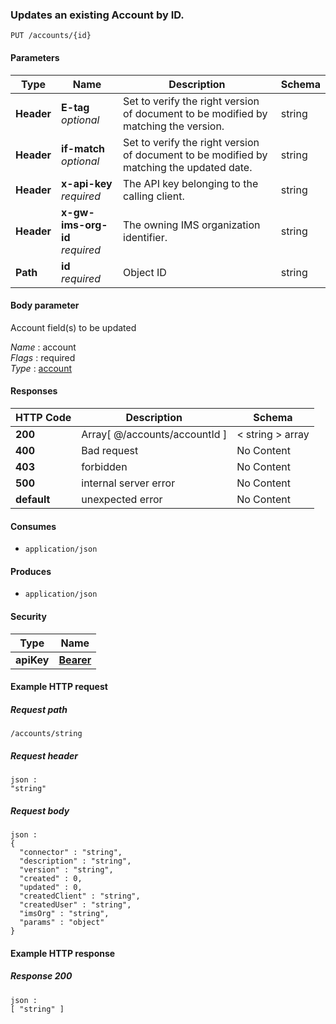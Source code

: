 
<a name="update_account_by_id"></a>
### Updates an existing Account by ID.
```
PUT /accounts/{id}
```


#### Parameters

|Type|Name|Description|Schema|
|---|---|---|---|
|**Header**|**E-tag**  <br>*optional*|Set to verify the right version of document to be modified by matching the version.|string|
|**Header**|**if-match**  <br>*optional*|Set to verify the right version of document to be modified by matching the updated date.|string|
|**Header**|**x-api-key**  <br>*required*|The API key belonging to the calling client.|string|
|**Header**|**x-gw-ims-org-id**  <br>*required*|The owning IMS organization identifier.|string|
|**Path**|**id**  <br>*required*|Object ID|string|


#### Body parameter
Account field(s) to be updated

*Name* : account  
*Flags* : required  
*Type* : [account](../definitions/account.md#account)


#### Responses

|HTTP Code|Description|Schema|
|---|---|---|
|**200**|Array[ @/accounts/accountId ]|< string > array|
|**400**|Bad request|No Content|
|**403**|forbidden|No Content|
|**500**|internal server error|No Content|
|**default**|unexpected error|No Content|


#### Consumes

* `application/json`


#### Produces

* `application/json`


#### Security

|Type|Name|
|---|---|
|**apiKey**|**[Bearer](security.md#bearer)**|


#### Example HTTP request

##### Request path
```
/accounts/string
```


##### Request header
```
json :
"string"
```


##### Request body
```
json :
{
  "connector" : "string",
  "description" : "string",
  "version" : "string",
  "created" : 0,
  "updated" : 0,
  "createdClient" : "string",
  "createdUser" : "string",
  "imsOrg" : "string",
  "params" : "object"
}
```


#### Example HTTP response

##### Response 200
```
json :
[ "string" ]
```



